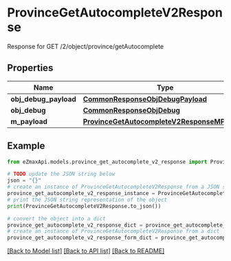 # ProvinceGetAutocompleteV2Response

Response for GET /2/object/province/getAutocomplete

## Properties

Name | Type | Description | Notes
------------ | ------------- | ------------- | -------------
**obj_debug_payload** | [**CommonResponseObjDebugPayload**](CommonResponseObjDebugPayload.md) |  | 
**obj_debug** | [**CommonResponseObjDebug**](CommonResponseObjDebug.md) |  | [optional] 
**m_payload** | [**ProvinceGetAutocompleteV2ResponseMPayload**](ProvinceGetAutocompleteV2ResponseMPayload.md) |  | 

## Example

```python
from eZmaxApi.models.province_get_autocomplete_v2_response import ProvinceGetAutocompleteV2Response

# TODO update the JSON string below
json = "{}"
# create an instance of ProvinceGetAutocompleteV2Response from a JSON string
province_get_autocomplete_v2_response_instance = ProvinceGetAutocompleteV2Response.from_json(json)
# print the JSON string representation of the object
print(ProvinceGetAutocompleteV2Response.to_json())

# convert the object into a dict
province_get_autocomplete_v2_response_dict = province_get_autocomplete_v2_response_instance.to_dict()
# create an instance of ProvinceGetAutocompleteV2Response from a dict
province_get_autocomplete_v2_response_form_dict = province_get_autocomplete_v2_response.from_dict(province_get_autocomplete_v2_response_dict)
```
[[Back to Model list]](../README.md#documentation-for-models) [[Back to API list]](../README.md#documentation-for-api-endpoints) [[Back to README]](../README.md)


